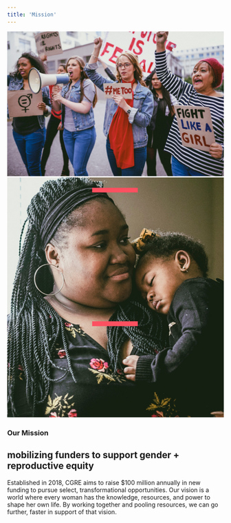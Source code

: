 ```yaml
---
title: 'Mission'
---
```


<div class="image-wrap">
  <div class="staggered-image">
    <img class="-reveal" src="/user/images/cgre-header-back.jpg" alt="Women protesting">
  </div>
  <div class="staggered-image">
    <img class="-reveal" src="/user/images/cgre-mother.jpg" alt="Mother and child">
  </div>
</div>

<div class="wrap">
  <div class="header-wrap">
    <h3 class="divot">Our Mission</h3>
    <h2 class="h1">mobilizing funders to support gender + reproductive equity</h2>
  </div>

  <div class="body-wrap">
    <p>
      Established in 2018, CGRE aims  to raise $100 million annually in new funding to pursue select, transformational opportunities. Our vision is a world where every woman has the knowledge, resources, and power to shape her own life. By working together and pooling resources, we can go further, faster in support of that vision.
    </p>
  </div>
</div>
